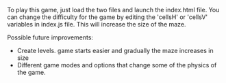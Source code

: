 To play this game, just load the two files and launch the index.html file.
You can change the difficulty for the game by editing the 'cellsH' or 'cellsV' variables in index.js file. This will increase the size of the maze.

Possible future improvements:
- Create levels. game starts easier and gradually the maze increases in size
- Different game modes and options that change some of the physics of the game.